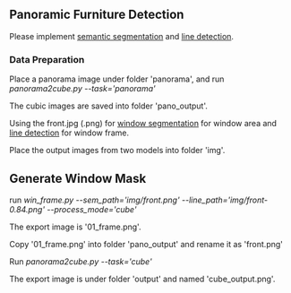## Panoramic Furniture Detection
Please implement [semantic segmentation](https://github.com/CSAILVision/semantic-segmentation-pytorch) and [line detection](https://github.com/zhou13/lcnn). 

### Data Preparation 
Place a panorama image under folder 'panorama', and run *panorama2cube.py --task='panorama'*

The cubic images are saved into folder 'pano_output'.

Using the front.jpg (.png) for [window segmentation](https://github.com/CSAILVision/semantic-segmentation-pytorch) for window area and [line detection](https://github.com/zhou13/lcnn) for window frame. 

Place the output images from two models into folder 'img'.

## Generate Window Mask
run *win_frame.py --sem_path='img/front.png' --line_path='img/front-0.84.png' --process_mode='cube'* 

The export image is '01_frame.png'.

Copy '01_frame.png' into folder 'pano_output' and rename it as 'front.png'

Run *panorama2cube.py --task='cube'*

The export image is under folder 'output' and named 'cube_output.png'.
